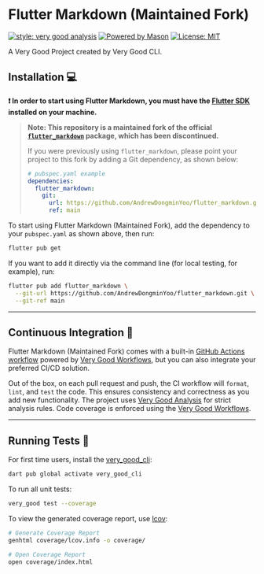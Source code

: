 # Flutter Markdown (Maintained Fork)

[![style: very good analysis][very_good_analysis_badge]][very_good_analysis_link]
[![Powered by Mason](https://img.shields.io/endpoint?url=https%3A%2F%2Ftinyurl.com%2Fmason-badge)](https://github.com/felangel/mason)
[![License: MIT][license_badge]][license_link]

A Very Good Project created by Very Good CLI.

## Installation 💻

**❗ In order to start using Flutter Markdown, you must have the [Flutter SDK][flutter_install_link] installed on your machine.**

> **Note: This repository is a maintained fork of the official [`flutter_markdown`](https://github.com/flutter/packages/tree/860ecdea6c8d7ee36021cf79e7c332982b050060/packages/flutter_markdown) package, which has been discontinued.**
>
> If you were previously using `flutter_markdown`, please point your project to this fork by adding a Git dependency, as shown below:
>
> ```yaml
> # pubspec.yaml example
> dependencies:
>   flutter_markdown:
>     git:
>       url: https://github.com/AndrewDongminYoo/flutter_markdown.git
>       ref: main
> ```

To start using Flutter Markdown (Maintained Fork), add the dependency to your `pubspec.yaml` as shown above, then run:

```sh
flutter pub get
```

If you want to add it directly via the command line (for local testing, for example), run:

```sh
flutter pub add flutter_markdown \
  --git-url https://github.com/AndrewDongminYoo/flutter_markdown.git \
  --git-ref main
```

---

## Continuous Integration 🤖

Flutter Markdown (Maintained Fork) comes with a built-in [GitHub Actions workflow][github_actions_link] powered by [Very Good Workflows][very_good_workflows_link], but you can also integrate your preferred CI/CD solution.

Out of the box, on each pull request and push, the CI workflow will `format`, `lint`, and `test` the code. This ensures consistency and correctness as you add new functionality. The project uses [Very Good Analysis][very_good_analysis_link] for strict analysis rules. Code coverage is enforced using the [Very Good Workflows][very_good_coverage_link].

---

## Running Tests 🧪

For first time users, install the [very_good_cli][very_good_cli_link]:

```sh
dart pub global activate very_good_cli
```

To run all unit tests:

```sh
very_good test --coverage
```

To view the generated coverage report, use [lcov](https://github.com/linux-test-project/lcov):

```sh
# Generate Coverage Report
genhtml coverage/lcov.info -o coverage/

# Open Coverage Report
open coverage/index.html
```

[flutter_install_link]: https://docs.flutter.dev/get-started/install
[github_actions_link]: https://docs.github.com/en/actions/learn-github-actions
[license_badge]: https://img.shields.io/badge/license-MIT-blue.svg
[license_link]: https://opensource.org/licenses/MIT
[very_good_analysis_badge]: https://img.shields.io/badge/style-very_good_analysis-B22C89.svg
[very_good_analysis_link]: https://pub.dev/packages/very_good_analysis
[very_good_cli_link]: https://pub.dev/packages/very_good_cli
[very_good_coverage_link]: https://github.com/marketplace/actions/very-good-coverage
[very_good_workflows_link]: https://github.com/VeryGoodOpenSource/very_good_workflows
